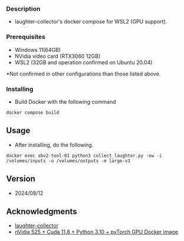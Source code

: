 ### Description

* laughter-collector's docker compose for WSL2 (GPU support).

### Prerequisites

* Windows 11(64GB)
* NVidia video card (RTX3060 12GB)
* WSL2 (32GB and operation confirmed on Ubuntu 20.04)

*Not confirmed in other configurations than those listed above.

### Installing

* Build Docker with the following command
```
docker compose build
```

## Usage

* After installing, do the following.
```
docker exec sbv2-tool-01 python3 collect_laughter.py -ow -i /volumes/inputs -o /volumes/outputs -m large-v3
```

## Version

* 2024/08/12

## Acknowledgments

* [laughter-collector](https://github.com/litagin02/laughter-collector)
* [nVidia 525 + Cuda 11.8 + Python 3.10 + pyTorch GPU Docker image](https://dev.to/ordigital/nvidia-525-cuda-118-python-310-pytorch-gpu-docker-image-1l4a)

